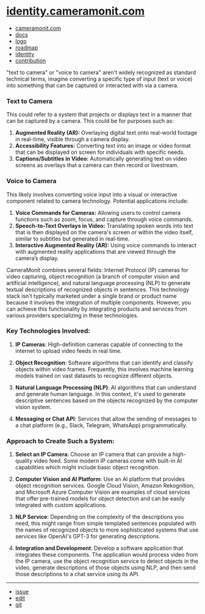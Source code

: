 # [identity.cameramonit.com](http://identity.cameramonit.com)

+ [cameramonit.com](http://www.cameramonit.com)
+ [docs](http://docs.cameramonit.com)
+ [logo](http://logo.cameramonit.com)
+ [roadmap](http://roadmap.cameramonit.com)
+ [identity](http://identity.cameramonit.com)
+ [contribution](http://contribution.softreck.dev)


"text to camera" or "voice to camera" aren't widely recognized as standard technical terms, imagine converting a specific type of input (text or voice) into something that can be captured or interacted with via a camera.

### Text to Camera

This could refer to a system that projects or displays text in a manner that can be captured by a camera. This could be for purposes such as:

1. **Augmented Reality (AR):** Overlaying digital text onto real-world footage in real-time, visible through a camera display.
2. **Accessibility Features:** Converting text into an image or video format that can be displayed on screen for individuals with specific needs.
3. **Captions/Subtitles in Video:** Automatically generating text on video screens as overlays that a camera can then record or livestream.

### Voice to Camera

This likely involves converting voice input into a visual or interactive component related to camera technology. Potential applications include:

1. **Voice Commands for Cameras:** Allowing users to control camera functions such as zoom, focus, and capture through voice commands.
2. **Speech-to-Text Overlays in Video:** Translating spoken words into text that is then displayed on the camera's screen or within the video itself, similar to subtitles but generated in real-time.
3. **Interactive Augmented Reality (AR):** Using voice commands to interact with augmented reality applications that are viewed through the camera’s display.


CameraMonit combines several fields: Internet Protocol (IP) cameras for video capturing, object recognition (a branch of computer vision and artificial intelligence), and natural language processing (NLP) to generate textual descriptions of recognized objects in sentences. This technology stack isn't typically marketed under a single brand or product name because it involves the integration of multiple components. However, you can achieve this functionality by integrating products and services from various providers specializing in these technologies.


### Key Technologies Involved:

1. **IP Cameras**: High-definition cameras capable of connecting to the internet to upload video feeds in real time.

2. **Object Recognition**: Software algorithms that can identify and classify objects within video frames. Frequently, this involves machine learning models trained on vast datasets to recognize different objects.

3. **Natural Language Processing (NLP)**: AI algorithms that can understand and generate human language. In this context, it's used to generate descriptive sentences based on the objects recognized by the computer vision system.

4. **Messaging or Chat API**: Services that allow the sending of messages to a chat platform (e.g., Slack, Telegram, WhatsApp) programmatically.



### Approach to Create Such a System:

1. **Select an IP Camera**: Choose an IP camera that can provide a high-quality video feed. Some modern IP cameras come with built-in AI capabilities which might include basic object recognition.

2. **Computer Vision and AI Platform**: Use an AI platform that provides object recognition services. Google Cloud Vision, Amazon Rekognition, and Microsoft Azure Computer Vision are examples of cloud services that offer pre-trained models for object detection and can be easily integrated with custom applications.

3. **NLP Service**: Depending on the complexity of the descriptions you need, this might range from simple templated sentences populated with the names of recognized objects to more sophisticated systems that use services like OpenAI's GPT-3 for generating descriptions.

4. **Integration and Development**: Develop a software application that integrates these components. The application would process video from the IP camera, use the object recognition service to detect objects in the video, generate descriptions of those objects using NLP, and then send those descriptions to a chat service using its API.


---

+ [issue](https://github.com/cameramonit/identity/issues/new)
+ [edit](https://github.com/cameramonit/identity/edit/main/README.md)
+ [git](https://github.com/cameramonit/) 
